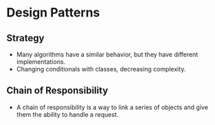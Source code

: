# Design Patterns
## Strategy
- Many algorithms have a similar behavior, but they have different implementations.
- Changing conditionals with classes, decreasing complexity.

## Chain of Responsibility
- A chain of responsibility is a way to link a series of objects and give them the ability to handle a request.